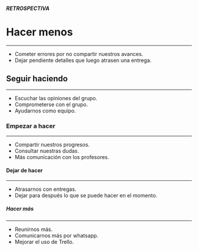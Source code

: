 
##### RETROSPECTIVA #####

# Hacer menos
-------------------------------------------------------------------------------------------

* Cometer errores por no compartir nuestros avances.
* Dejar pendiente detalles que luego atrasen una entrega.


## Seguir haciendo
-------------------------------------------------------------------------------------------

* Escuchar las opiniones del grupo.
* Comprometerse con el grupo.
* Ayudarnos como equipo.

### Empezar a hacer
-------------------------------------------------------------------------------------------

* Compartir nuestros progresos.
* Consultar nuestras dudas.
* Más comunicación con los profesores.

#### Dejar de hacer
-------------------------------------------------------------------------------------------

* Atrasarnos con entregas.
* Dejar para después lo que se puede hacer en el momento.

##### Hacer más
-------------------------------------------------------------------------------------------

* Reunirnos más.
* Comunicarnos más por whatsapp.
* Mejorar el uso de Trello.


